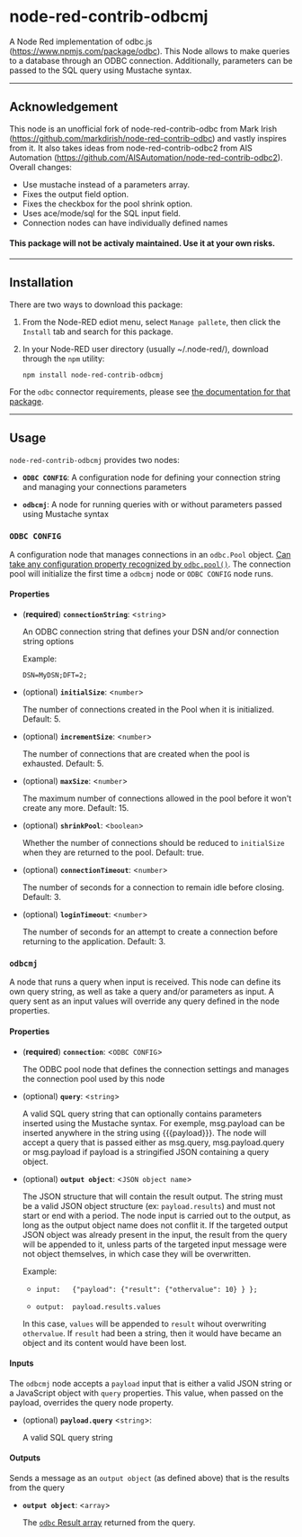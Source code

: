 # node-red-contrib-odbcmj

A Node Red implementation of odbc.js (https://www.npmjs.com/package/odbc).  This Node allows to make queries to a database through an ODBC connection.  Additionally, parameters can be passed to the SQL query using Mustache syntax.

---
## Acknowledgement

This node is an unofficial fork of node-red-contrib-odbc from Mark Irish (https://github.com/markdirish/node-red-contrib-odbc) and vastly inspires from it.  It also takes ideas from node-red-contrib-odbc2 from AIS Automation (https://github.com/AISAutomation/node-red-contrib-odbc2).  Overall changes:

  - Use mustache instead of a parameters array.
  - Fixes the output field option.
  - Fixes the checkbox for the pool shrink option.
  - Uses ace/mode/sql for the SQL input field.
  - Connection nodes can have individually defined names

#### This package will not be activaly maintained.  Use it at your own risks.
---
## Installation

There are two ways to download this package:

1. From the Node-RED ediot menu, select `Manage pallete`, then click the `Install` tab and search for this package.

2. In your Node-RED user directory (usually ~/.node-red/), download through the `npm` utility:
    ```
    npm install node-red-contrib-odbcmj
    ```

For the `odbc` connector requirements, please see [the documentation for that package](https://www.npmjs.com/package/odbc#requirements).

---
## Usage

`node-red-contrib-odbcmj` provides two nodes:

* **`ODBC CONFIG`**: A configuration node for defining your connection string and managing your connections parameters

* **`odbcmj`**: A node for running queries with or without parameters passed using Mustache syntax


### `ODBC CONFIG`

A configuration node that manages connections in an `odbc.Pool` object. [Can take any configuration property recognized by `odbc.pool()`](https://www.npmjs.com/package/odbc#constructor-odbcpoolconnectionstring). The connection pool will initialize the first time a `odbcmj` node or `ODBC CONFIG` node runs.

#### Properties

* (**required**) **`connectionString`**: <`string`>

  An ODBC connection string that defines your DSN and/or connection string options

  Example:
  ```
  DSN=MyDSN;DFT=2;
  ```
* (optional) **`initialSize`**: <`number`>

  The number of connections created in the Pool when it is initialized.  Default: 5.

* (optional) **`incrementSize`**: <`number`>

  The number of connections that are created when the pool is exhausted. Default: 5.

* (optional) **`maxSize`**: <`number`>

  The maximum number of connections allowed in the pool before it won't create any more. Default: 15.

* (optional) **`shrinkPool`**: <`boolean`>

  Whether the number of connections should be reduced to `initialSize` when they are returned to the pool. Default: true.

* (optional) **`connectionTimeout`**: <`number`>

  The number of seconds for a connection to remain idle before closing.  Default: 3.

* (optional) **`loginTimeout`**: <`number`>

  The number of seconds for an attempt to create a connection before returning to the application. Default: 3.

### `odbcmj`

A node that runs a query when input is received. This node can define its own query string, as well as take a query and/or parameters as input. A query sent as an input values will override any query defined in the node properties.

#### Properties

* (**required**) **`connection`**: <`ODBC CONFIG`>

  The ODBC pool node that defines the connection settings and manages the connection pool used by this node

* (optional) **`query`**: <`string`>

  A valid SQL query string that can optionally contains parameters inserted using the Mustache syntax.  For exemple, msg.payload can be inserted anywhere in the string using {{{payload}}}.  The node will accept a query that is passed either as msg.query, msg.payload.query or msg.payload if payload is a stringified JSON containing a query object.

* (optional) **`output object`**: <`JSON object name`>

  The JSON structure that will contain the result output.  The string must be a valid JSON object structure (ex: `payload.results`) and must not start or end with a period.  The node input is carried out to the output, as long as the output object name does not conflit it.  If the targeted output JSON object was already present in the input, the result from the query will be appended to it, unless parts of the targeted input message were not object themselves, in which case they will be overwritten.

  Example:

    - `input:   {"payload":
                 {"result":
                   {"othervalue": 10}
                 }
               };`

    - `output:  payload.results.values`

    In this case, `values` will be appended to `result` wihout overwriting `othervalue`.  If `result` had been a string, then it would have became an object and its content would have been lost.

#### Inputs

The `odbcmj` node accepts a `payload` input that is either a valid JSON string or a JavaScript object with `query` properties. This value, when passed on the payload, overrides the query node property.

* (optional) **`payload.query`** <`string`>:

  A valid SQL query string

#### Outputs

Sends a message as an `output object` (as defined above) that is the results from the query

* **`output object`**: <`array`>

  The [`odbc` Result array](https://www.npmjs.com/package/odbc#result-array) returned from the query.
